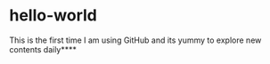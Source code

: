 # hello-world
This is the first time I am using GitHub and its yummy to explore new contents daily****
